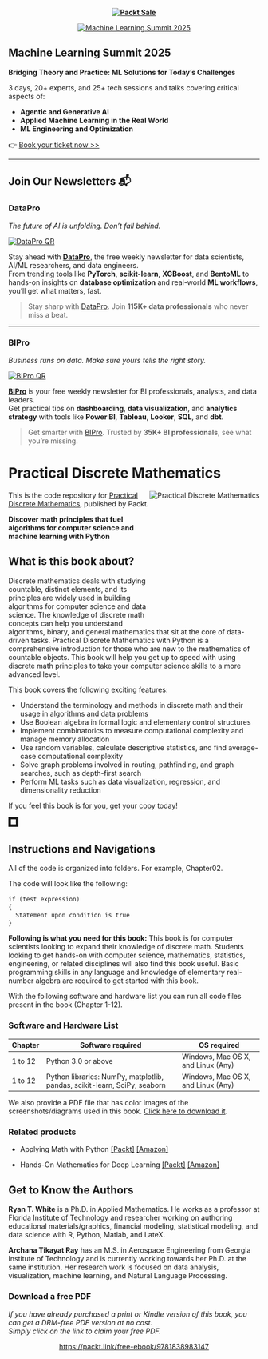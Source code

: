 
<b><p align='center'>[![Packt Sale](https://static.packt-cdn.com/assets/images/packt+events/Improve_UX.png)](https://packt.link/algotradingpython)</p></b> 

<p align="center"><a href="https://packt.link/mlsumgh"><img src="https://static.packt-cdn.com/assets/images/ML Summit Banner v3 1200x627.png" alt="Machine Learning Summit 2025"/></a></p>

## Machine Learning Summit 2025
**Bridging Theory and Practice: ML Solutions for Today’s Challenges**

3 days, 20+ experts, and 25+ tech sessions and talks covering critical aspects of:
- **Agentic and Generative AI**
- **Applied Machine Learning in the Real World**
- **ML Engineering and Optimization**

👉 [Book your ticket now >>](https://packt.link/mlsumgh)

---

## Join Our Newsletters 📬

### DataPro  
*The future of AI is unfolding. Don’t fall behind.*

<p><a href="https://landing.packtpub.com/subscribe-datapronewsletter/?link_from_packtlink=yes"><img src="https://static.packt-cdn.com/assets/images/DataPro NL QR Code.png" alt="DataPro QR" width="150"/></a></p>

Stay ahead with [**DataPro**](https://landing.packtpub.com/subscribe-datapronewsletter/?link_from_packtlink=yes), the free weekly newsletter for data scientists, AI/ML researchers, and data engineers.  
From trending tools like **PyTorch**, **scikit-learn**, **XGBoost**, and **BentoML** to hands-on insights on **database optimization** and real-world **ML workflows**, you’ll get what matters, fast.

> Stay sharp with [DataPro](https://landing.packtpub.com/subscribe-datapronewsletter/?link_from_packtlink=yes). Join **115K+ data professionals** who never miss a beat.

---

### BIPro  
*Business runs on data. Make sure yours tells the right story.*

<p><a href="https://landing.packtpub.com/subscribe-bipro-newsletter/?link_from_packtlink=yes"><img src="https://static.packt-cdn.com/assets/images/BIPro NL QR Code.png" alt="BIPro QR" width="150"/></a></p>

[**BIPro**](https://landing.packtpub.com/subscribe-bipro-newsletter/?link_from_packtlink=yes) is your free weekly newsletter for BI professionals, analysts, and data leaders.  
Get practical tips on **dashboarding**, **data visualization**, and **analytics strategy** with tools like **Power BI**, **Tableau**, **Looker**, **SQL**, and **dbt**.

> Get smarter with [BIPro](https://landing.packtpub.com/subscribe-bipro-newsletter/?link_from_packtlink=yes). Trusted by **35K+ BI professionals**, see what you’re missing.




# Practical Discrete Mathematics

<a href="https://www.packtpub.com/product/practical-discrete-mathematics/9781838983147"><img src="https://static.packt-cdn.com/products/9781838983147/cover/smaller" alt="Practical Discrete Mathematics" height="256px" align="right"></a>

This is the code repository for [Practical Discrete Mathematics](https://www.packtpub.com/product/practical-discrete-mathematics/9781838983147), published by Packt.

**Discover math principles that fuel algorithms for computer science and machine learning with Python**

## What is this book about?
Discrete mathematics deals with studying countable, distinct elements, and its principles are widely used in building algorithms for computer science and data science. The knowledge of discrete math concepts can help you understand algorithms, binary, and general mathematics that sit at the core of data-driven tasks.
Practical Discrete Mathematics with Python is a comprehensive introduction for those who are new to the mathematics of countable objects. This book will help you get up to speed with using discrete math principles to take your computer science skills to a more advanced level.

This book covers the following exciting features: 
* Understand the terminology and methods in discrete math and their usage in algorithms and data problems
* Use Boolean algebra in formal logic and elementary control structures
* Implement combinatorics to measure computational complexity and manage memory allocation
* Use random variables, calculate descriptive statistics, and find average-case computational complexity
* Solve graph problems involved in routing, pathfinding, and graph searches, such as depth-first search
* Perform ML tasks such as data visualization, regression, and dimensionality reduction

If you feel this book is for you, get your [copy](https://www.amazon.com/dp/1838983147) today!

<a href="https://www.packtpub.com/?utm_source=github&utm_medium=banner&utm_campaign=GitHubBanner"><img src="https://raw.githubusercontent.com/PacktPublishing/GitHub/master/GitHub.png" alt="https://www.packtpub.com/" border="5" /></a>

## Instructions and Navigations
All of the code is organized into folders. For example, Chapter02.

The code will look like the following:
```
if (test expression)
{
  Statement upon condition is true
}
```

**Following is what you need for this book:**
This book is for computer scientists looking to expand their knowledge of discrete math. Students looking to get hands-on with computer science, mathematics, statistics, engineering, or related disciplines will also find this book useful. Basic programming skills in any language and knowledge of elementary real-number algebra are required to get started with this book.

With the following software and hardware list you can run all code files present in the book (Chapter 1-12).

### Software and Hardware List

| Chapter  | Software required                   | OS required                        |
| -------- | ------------------------------------| -----------------------------------|
| 1 to 12       | Python 3.0 or above                     | Windows, Mac OS X, and Linux (Any) |
| 1 to 12        | Python libraries: NumPy, matplotlib, pandas, scikit-learn, SciPy, seaborn            | Windows, Mac OS X, and Linux (Any) |

We also provide a PDF file that has color images of the screenshots/diagrams used in this book. [Click here to download it](https://static.packt-cdn.com/downloads/9781838983147_ColorImages.pdf).

### Related products <Other books you may enjoy>
* Applying Math with Python [[Packt]](https://www.packtpub.com/product/applying-math-with-python/9781838989750) [[Amazon]](https://www.amazon.com/dp/1838989757)

* Hands-On Mathematics for Deep Learning [[Packt]](https://www.packtpub.com/product/hands-on-mathematics-for-deep-learning/9781838647292) [[Amazon]](https://www.amazon.com/dp/1838647295)

## Get to Know the Authors
**Ryan T. White**
is a Ph.D. in Applied Mathematics. He works as a professor at Florida Institute of Technology and researcher working on authoring educational materials/graphics, financial modeling, statistical modeling, and data science with R, Python, Matlab, and LateX.

**Archana Tikayat Ray**
has an M.S. in Aerospace Engineering from Georgia Institute of Technology and is currently working towards her Ph.D. at the same institution. Her research work is focused on data analysis, visualization, machine learning, and Natural Language Processing.
### Download a free PDF

 <i>If you have already purchased a print or Kindle version of this book, you can get a DRM-free PDF version at no cost.<br>Simply click on the link to claim your free PDF.</i>
<p align="center"> <a href="https://packt.link/free-ebook/9781838983147">https://packt.link/free-ebook/9781838983147 </a> </p>